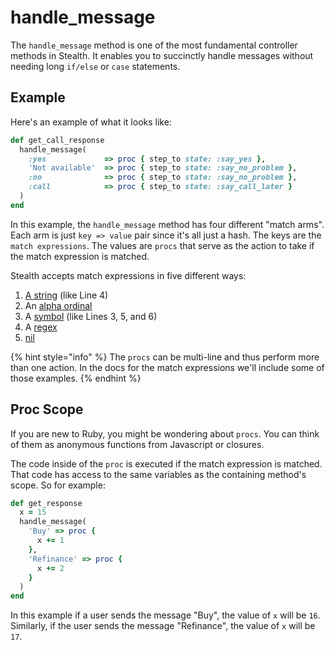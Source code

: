 # handle\_message

The `handle_message` method is one of the most fundamental controller methods in Stealth. It enables you to succinctly handle messages without needing long `if/else` or `case` statements.

## Example

Here's an example of what it looks like:

```ruby
def get_call_response
  handle_message(
    :yes             => proc { step_to state: :say_yes },
    'Not available'  => proc { step_to state: :say_no_problem },
    :no              => proc { step_to state: :say_no_problem },
    :call            => proc { step_to state: :say_call_later }
  )
end
```

In this example, the `handle_message` method has four different "match arms". Each arm is just `key => value` pair since it's all  just a hash. The keys are the `match expressions`. The values are `procs` that serve as the action to take if the match expression is matched.

Stealth accepts match expressions in five different ways:

1. [A string](string-mather.md) (like Line 4)
2. An [alpha ordinal](alpha-ordinal-matcher.md)
3. A [symbol](nlp-matcher.md) (like Lines 3, 5, and 6)
4. A [regex](regex-matcher.md)
5. [nil](nil-matcher.md)

{% hint style="info" %}
The `procs` can be multi-line and thus perform more than one action. In the docs for the match expressions we'll include some of those examples.
{% endhint %}

## Proc Scope

If you are new to Ruby, you might be wondering about `procs`. You can think of them as anonymous functions from Javascript or closures.&#x20;

The code inside of the `proc` is executed if the match expression is matched. That code has access to the same variables as the containing method's scope. So for example:

```ruby
def get_response
  x = 15
  handle_message(
    'Buy' => proc { 
      x += 1 
    },
    'Refinance' => proc { 
      x += 2 
    }
  )
end
```

In this example if a user sends the message "Buy", the value of `x` will be `16`. Similarly, if the user sends the message "Refinance", the value of `x` will be `17`.
